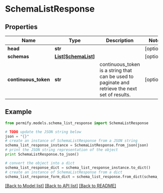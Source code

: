 # SchemaListResponse


## Properties

Name | Type | Description | Notes
------------ | ------------- | ------------- | -------------
**head** | **str** |  | [optional] 
**schemas** | [**List[SchemaList]**](SchemaList.md) |  | [optional] 
**continuous_token** | **str** | continuous_token is a string that can be used to paginate and retrieve the next set of results. | [optional] 

## Example

```python
from permify.models.schema_list_response import SchemaListResponse

# TODO update the JSON string below
json = "{}"
# create an instance of SchemaListResponse from a JSON string
schema_list_response_instance = SchemaListResponse.from_json(json)
# print the JSON string representation of the object
print SchemaListResponse.to_json()

# convert the object into a dict
schema_list_response_dict = schema_list_response_instance.to_dict()
# create an instance of SchemaListResponse from a dict
schema_list_response_form_dict = schema_list_response.from_dict(schema_list_response_dict)
```
[[Back to Model list]](../README.md#documentation-for-models) [[Back to API list]](../README.md#documentation-for-api-endpoints) [[Back to README]](../README.md)


